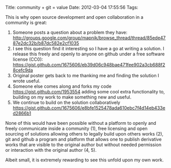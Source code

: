 Title: community + git = value
Date: 2012-03-04 17:55:56
Tags: 

This is why open source development and open collaboration in a community is great:
<ol>
	<li>Someone posts a question about a problem they have: <a href="http://groups.google.com/group/mapnik/browse_thread/thread/85ede4787e2dc32b/b87dc582e2cf1035">http://groups.google.com/group/mapnik/browse_thread/thread/85ede4787e2dc32b/b87dc582e2cf1035</a></li>
	<li>I see this question find it interesting so I have a go at writing a solution. I release this freely and openly to anyone on github under a free software license (CC0): <a href="https://gist.github.com/1675606/eb39d06c948bae471fee902a3cb688f28cefc9da">https://gist.github.com/1675606/eb39d06c948bae471fee902a3cb688f28cefc9da</a></li>
	<li>Original poster gets back to me thanking me and finding the solution I wrote useful.</li>
	<li>Someone else comes along and forks my code <a href="https://gist.github.com/1953554">https://gist.github.com/1953554</a> adding some cool extra functionality to, building on my work to make something new and useful.</li>
	<li>We continue to build on the solution collaboratively <a href="https://gist.github.com/1675606/e8bfe1525478ada610ebc7f4d14eb433ed2866b1">https://gist.github.com/1675606/e8bfe1525478ada610ebc7f4d14eb433ed2866b1</a></li>
</ol>
None of this would have been possible without a platform to openly and freely communicate inside a community (1), free licensing and open sourcing of solutions allowing others to legally build upon others works (2), git and github a program and platform that allows one to publish derivative works that are visible to the original author but without needed permission or interaction with the original author (4, 5).

Albeit small, it is extremely rewarding to see this unfold upon my own work.